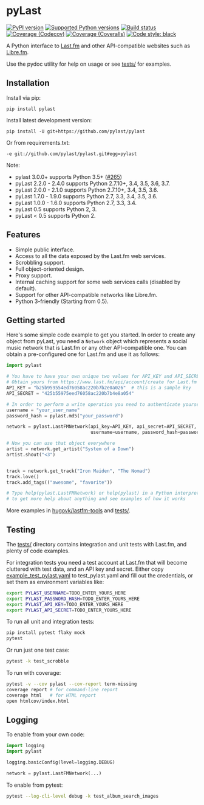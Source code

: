pyLast
======

[![PyPI version](https://img.shields.io/pypi/v/pylast.svg)](https://pypi.org/project/pylast/)
[![Supported Python versions](https://img.shields.io/pypi/pyversions/pylast.svg)](https://pypi.org/project/pylast/)
[![Build status](https://travis-ci.org/pylast/pylast.svg?branch=master)](https://travis-ci.org/pylast/pylast)
[![Coverage (Codecov)](https://codecov.io/gh/pylast/pylast/branch/master/graph/badge.svg)](https://codecov.io/gh/pylast/pylast)
[![Coverage (Coveralls)](https://coveralls.io/repos/github/pylast/pylast/badge.svg?branch=master)](https://coveralls.io/github/pylast/pylast?branch=master)
[![Code style: black](https://img.shields.io/badge/code%20style-black-000000.svg)](https://github.com/ambv/black)

A Python interface to [Last.fm](https://www.last.fm/) and other API-compatible websites such as [Libre.fm](https://libre.fm/).

Use the pydoc utility for help on usage or see [tests/](tests/) for examples.

Installation
------------

Install via pip:

    pip install pylast

Install latest development version:

    pip install -U git+https://github.com/pylast/pylast

Or from requirements.txt:

    -e git://github.com/pylast/pylast.git#egg=pylast

Note:

* pylast 3.0.0+ supports Python 3.5+ ([#265](https://github.com/pylast/pylast/issues/265))
* pyLast 2.2.0 - 2.4.0 supports Python 2.7.10+, 3.4, 3.5, 3.6, 3.7.
* pyLast 2.0.0 - 2.1.0 supports Python 2.7.10+, 3.4, 3.5, 3.6.
* pyLast 1.7.0 - 1.9.0 supports Python 2.7, 3.3, 3.4, 3.5, 3.6.
* pyLast 1.0.0 - 1.6.0 supports Python 2.7, 3.3, 3.4.
* pyLast 0.5 supports Python 2, 3.
* pyLast < 0.5 supports Python 2.

Features
--------

 * Simple public interface.
 * Access to all the data exposed by the Last.fm web services.
 * Scrobbling support.
 * Full object-oriented design.
 * Proxy support.
 * Internal caching support for some web services calls (disabled by default).
 * Support for other API-compatible networks like Libre.fm.
 * Python 3-friendly (Starting from 0.5).


Getting started
---------------

Here's some simple code example to get you started. In order to create any object from pyLast, you need a `Network` object which represents a social music network that is Last.fm or any other API-compatible one. You can obtain a pre-configured one for Last.fm and use it as follows:

```python
import pylast

# You have to have your own unique two values for API_KEY and API_SECRET
# Obtain yours from https://www.last.fm/api/account/create for Last.fm
API_KEY = "b25b959554ed76058ac220b7b2e0a026"  # this is a sample key
API_SECRET = "425b55975eed76058ac220b7b4e8a054"

# In order to perform a write operation you need to authenticate yourself
username = "your_user_name"
password_hash = pylast.md5("your_password")

network = pylast.LastFMNetwork(api_key=API_KEY, api_secret=API_SECRET,
                               username=username, password_hash=password_hash)

# Now you can use that object everywhere
artist = network.get_artist("System of a Down")
artist.shout("<3")


track = network.get_track("Iron Maiden", "The Nomad")
track.love()
track.add_tags(("awesome", "favorite"))

# Type help(pylast.LastFMNetwork) or help(pylast) in a Python interpreter
# to get more help about anything and see examples of how it works
```

More examples in <a href="https://github.com/hugovk/lastfm-tools">hugovk/lastfm-tools</a> and [tests/](tests/).

Testing
-------

The [tests/](tests/) directory contains integration and unit tests with Last.fm, and plenty of code examples.

For integration tests you need a test account at Last.fm that will become cluttered with test data, and an API key and secret. Either copy [example_test_pylast.yaml](example_test_pylast.yaml) to test_pylast.yaml and fill out the credentials, or set them as environment variables like:

```sh
export PYLAST_USERNAME=TODO_ENTER_YOURS_HERE
export PYLAST_PASSWORD_HASH=TODO_ENTER_YOURS_HERE
export PYLAST_API_KEY=TODO_ENTER_YOURS_HERE
export PYLAST_API_SECRET=TODO_ENTER_YOURS_HERE
```

To run all unit and integration tests:
```sh
pip install pytest flaky mock
pytest
```

Or run just one test case:
```sh
pytest -k test_scrobble
```

To run with coverage:
```sh
pytest -v --cov pylast --cov-report term-missing
coverage report # for command-line report
coverage html   # for HTML report
open htmlcov/index.html
```

Logging
-------

To enable from your own code:

```python
import logging
import pylast

logging.basicConfig(level=logging.DEBUG)

network = pylast.LastFMNetwork(...)
```

To enable from pytest:

```sh
pytest --log-cli-level debug -k test_album_search_images
```
